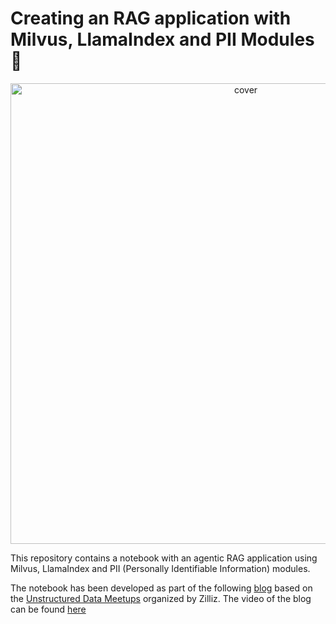 # Creating an RAG application with Milvus, LlamaIndex and PII Modules 🦙

<p align="center">
<img width="737" alt="cover" src="https://github.com/user-attachments/assets/146ace1e-706e-4ec5-851c-dbfff55e0d9b">
</p>

This repository contains a notebook with an agentic RAG application using Milvus, LlamaIndex and PII (Personally Identifiable Information) modules.

The notebook has been developed as part of the following [blog](https://zilliz.com/blog/ensure-secure-and-permission-aware-rag-deployments) based on the [Unstructured Data Meetups](https://zilliz.com/community/unstructured-data-meetup) organized by Zilliz. The video of the blog can be found [here]([https://www.youtube.com/watch?v=PM52EVwzB2A&t=1915s](https://www.youtube.com/watch?v=MDHyrhrulWo&t=453s))
